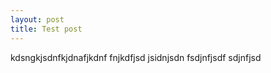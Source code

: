 ```yaml
---
layout: post
title: Test post
---
```

kdsngkjsdnfkjdnafjkdnf fnjkdfjsd jsidnjsdn fsdjnfjsdf sdjnfjsd